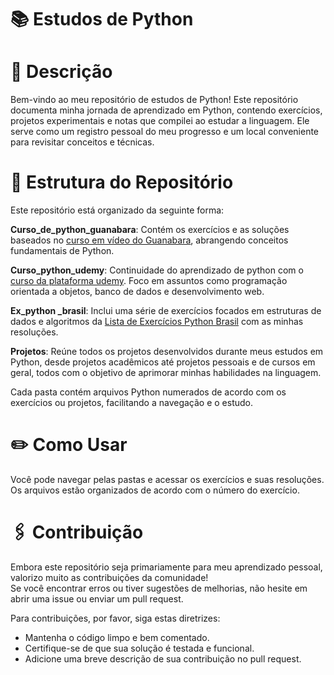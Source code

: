 # 📚 Estudos de Python

# 🌟 Descrição
Bem-vindo ao meu repositório de estudos de Python! 
Este repositório documenta minha jornada de aprendizado em Python, contendo exercícios, projetos experimentais e notas que compilei ao estudar a linguagem. Ele serve como um registro pessoal do meu progresso e um local conveniente para revisitar conceitos e técnicas.


# 📑 Estrutura do Repositório
Este repositório está organizado da seguinte forma:  

**Curso_de_python_guanabara**: Contém os exercícios e as soluções baseados no [curso em vídeo do Guanabara](https://www.youtube.com/watch?v=S9uPNppGsGo&list=PLHz_AreHm4dlKP6QQCekuIPky1CiwmdI6), abrangendo conceitos fundamentais de Python. 

**Curso_python_udemy**: Continuidade do aprendizado de python com o [curso da plataforma udemy](https://www.udemy.com/share/101rZm3@ltctX9YJDbngg7JQYiYyV0doH6YK2ZYWcZwhsW8T7wn2VLMnGeLuojDLjKsF7aZJ/). Foco em assuntos como programação orientada a objetos, banco de dados e desenvolvimento web.

**Ex_python _brasil**: Inclui uma série de exercícios focados em estruturas de dados e algoritmos da [Lista de Exercícios Python Brasil](https://wiki.python.org.br/ListaDeExercicios) com as minhas resoluções.  

**Projetos**: Reúne todos os projetos desenvolvidos durante meus estudos em Python, desde projetos acadêmicos até projetos pessoais e de cursos em geral, todos com o objetivo de aprimorar minhas habilidades na linguagem.

Cada pasta contém arquivos Python numerados de acordo com os exercícios ou projetos, facilitando a navegação e o estudo.  

# ✏️ Como Usar
Você pode navegar pelas pastas e acessar os exercícios e suas resoluções. Os arquivos estão organizados de acordo com o número do exercício.

#  🖇️ Contribuição
Embora este repositório seja primariamente para meu aprendizado pessoal, valorizo muito as contribuições da comunidade!  
Se você encontrar erros ou tiver sugestões de melhorias, não hesite em abrir uma issue ou enviar um pull request.  

Para contribuições, por favor, siga estas diretrizes:

  - Mantenha o código limpo e bem comentado.
  - Certifique-se de que sua solução é testada e funcional.
  - Adicione uma breve descrição de sua contribuição no pull request.

